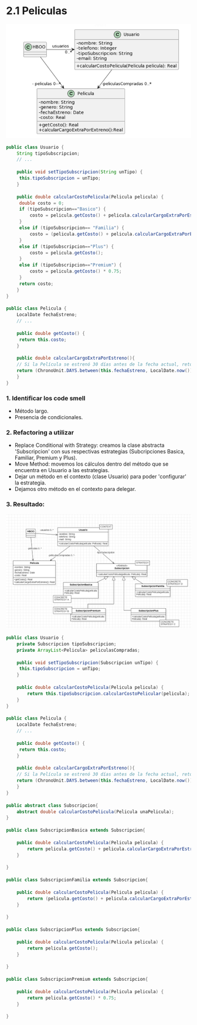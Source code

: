 # 2.1 Peliculas

![alt text](.\UMLyArchivos\image-9.png)

```java
public class Usuario {
    String tipoSubscripcion;
    // ...

    public void setTipoSubscripcion(String unTipo) {
   	 this.tipoSubscripcion = unTipo;
    }
    
    public double calcularCostoPelicula(Pelicula pelicula) {
   	 double costo = 0;
   	 if (tipoSubscripcion=="Basico") {
   		 costo = pelicula.getCosto() + pelicula.calcularCargoExtraPorEstreno();
   	 }
   	 else if (tipoSubscripcion== "Familia") {
   		 costo = (pelicula.getCosto() + pelicula.calcularCargoExtraPorEstreno()) * 0.90;
   	 }
   	 else if (tipoSubscripcion=="Plus") {
   		 costo = pelicula.getCosto();
   	 }
   	 else if (tipoSubscripcion=="Premium") {
   		 costo = pelicula.getCosto() * 0.75;
   	 }
   	 return costo;
    }
}

public class Pelicula {
    LocalDate fechaEstreno;
    // ...

    public double getCosto() {
   	 return this.costo;
    }
    
    public double calcularCargoExtraPorEstreno(){
	// Si la Película se estrenó 30 días antes de la fecha actual, retorna un cargo de 0$, caso contrario, retorna un cargo extra de 300$
   	return (ChronoUnit.DAYS.between(this.fechaEstreno, LocalDate.now()) ) > 30 ? 0 : 300;
    }
}

```

### 1. Identificar los code smell
- Método largo.
- Presencia de condicionales.

### 2. Refactoring a utilizar
- Replace Conditional with Strategy: creamos la clase abstracta 'Subscripcion' con sus respectivas estrategias (Subcripciones Basica, Familiar, Premium y Plus).
- Move Method: movemos los cálculos dentro del método que se encuentra en Usuario a las estrategias.
- Dejar un método en el contexto (clase Usuario) para poder 'configurar' la estrategia.
- Dejamos otro método en el contexto para delegar.

### 3. Resultado:

![alt text](.\UMLyArchivos\image-10.png)

```java
public class Usuario {
    private Subscripcion tipoSubscripcion;
    private ArrayList<Pelicula> peliculasCompradas;

    public void setTipoSubscripcion(Subscripcion unTipo) {
   	 this.tipoSubscripcion = unTipo;
    }
    
    public double calcularCostoPelicula(Pelicula pelicula) {
        return this.tipoSubscripcion.calcularCostoPelicular(pelicula);
    }
}

public class Pelicula {
    LocalDate fechaEstreno;
    // ...

    public double getCosto() {
   	 return this.costo;
    }
    
    public double calcularCargoExtraPorEstreno(){
	// Si la Película se estrenó 30 días antes de la fecha actual, retorna un cargo de 0$, caso contrario, retorna un cargo extra de 300$
   	return (ChronoUnit.DAYS.between(this.fechaEstreno, LocalDate.now()) ) > 30 ? 0 : 300;
    }
}

public abstract class Subscripcion{
    abstract double calcularCostoPelicula(Pelicula unaPelicula);
}

public class SubscripcionBasica extends Subscripcion{
	
	public double calcularCostoPelicula(Pelicula pelicula) {
		return pelicula.getCosto() + pelicula.calcularCargoExtraPorEstreno();
	}

}

public class SubscripcionFamilia extends Subscripcion{

	public double calcularCostoPelicula(Pelicula pelicula) {
		return (pelicula.getCosto() + pelicula.calcularCargoExtraPorEstreno()) * 0.90;
	}

}

public class SubscripcionPlus extends Subscripcion{

	public double calcularCostoPelicula(Pelicula pelicula) {
		return pelicula.getCosto();
	}

}

public class SubscripcionPremium extends Subscripcion{

	public double calcularCostoPelicula(Pelicula pelicula) {
		return pelicula.getCosto() * 0.75;
	}

}

```